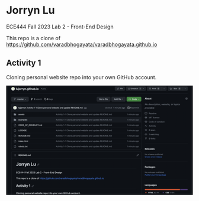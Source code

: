# Jorryn Lu
ECE444 Fall 2023 Lab 2 - Front-End Design

This repo is a clone of https://github.com/varadbhogayata/varadbhogayata.github.io

## Activity 1
Cloning personal website repo into your own GitHub account.
<p>
    <img src="screenshots/Activity1-clonerepo.png" alt="Screenshot Activity 1"/>
</p>